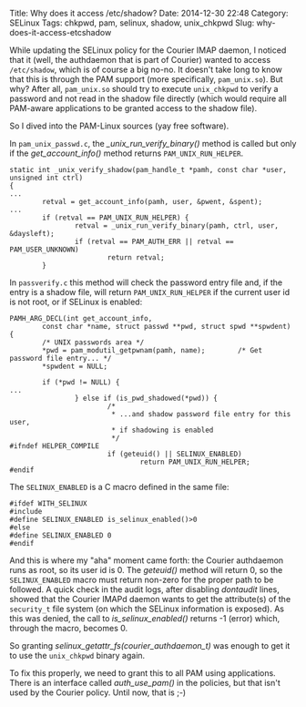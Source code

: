 Title: Why does it access /etc/shadow?
Date: 2014-12-30 22:48
Category: SELinux
Tags: chkpwd, pam, selinux, shadow, unix_chkpwd
Slug: why-does-it-access-etcshadow

While updating the SELinux policy for the Courier IMAP daemon, I noticed
that it (well, the authdaemon that is part of Courier) wanted to access
`/etc/shadow`, which is of course a big no-no. It doesn't take long to
know that this is through the PAM support (more specifically,
`pam_unix.so`). But why? After all, `pam_unix.so` should try to execute
`unix_chkpwd` to verify a password and not read in the shadow file
directly (which would require all PAM-aware applications to be granted
access to the shadow file).

So I dived into the PAM-Linux sources (yay free software).

In `pam_unix_passwd.c`, the *\_unix\_run\_verify\_binary()* method is
called but only if the *get\_account\_info()* method returns
`PAM_UNIX_RUN_HELPER`.

```
static int _unix_verify_shadow(pam_handle_t *pamh, const char *user, unsigned int ctrl)
{
...
        retval = get_account_info(pamh, user, &pwent, &spent);
...
        if (retval == PAM_UNIX_RUN_HELPER) {
                retval = _unix_run_verify_binary(pamh, ctrl, user, &daysleft);
                if (retval == PAM_AUTH_ERR || retval == PAM_USER_UNKNOWN)
                        return retval;
        }
```

In `passverify.c` this method will check the password entry file and, if
the entry is a shadow file, will return `PAM_UNIX_RUN_HELPER` if the
current user id is not root, or if SELinux is enabled:

```
PAMH_ARG_DECL(int get_account_info,
        const char *name, struct passwd **pwd, struct spwd **spwdent)
{
        /* UNIX passwords area */
        *pwd = pam_modutil_getpwnam(pamh, name);        /* Get password file entry... */
        *spwdent = NULL;

        if (*pwd != NULL) {
...
                } else if (is_pwd_shadowed(*pwd)) {
                        /*
                         * ...and shadow password file entry for this user,
                         * if shadowing is enabled
                         */
#ifndef HELPER_COMPILE
                        if (geteuid() || SELINUX_ENABLED)
                                return PAM_UNIX_RUN_HELPER;
#endif
```

The `SELINUX_ENABLED` is a C macro defined in the same file:

```
#ifdef WITH_SELINUX
#include 
#define SELINUX_ENABLED is_selinux_enabled()>0
#else
#define SELINUX_ENABLED 0
#endif
```

And this is where my "aha" moment came forth: the Courier authdaemon
runs as root, so its user id is 0. The *geteuid()* method will return 0,
so the `SELINUX_ENABLED` macro must return non-zero for the proper path
to be followed. A quick check in the audit logs, after disabling
*dontaudit* lines, showed that the Courier IMAPd daemon wants to get the
attribute(s) of the `security_t` file system (on which the SELinux
information is exposed). As this was denied, the call to
*is\_selinux\_enabled()* returns -1 (error) which, through the macro,
becomes 0.

So granting *selinux\_getattr\_fs(courier\_authdaemon\_t)* was enough to
get it to use the `unix_chkpwd` binary again.

To fix this properly, we need to grant this to all PAM using
applications. There is an interface called *auth\_use\_pam()* in the
policies, but that isn't used by the Courier policy. Until now, that is
;-)
